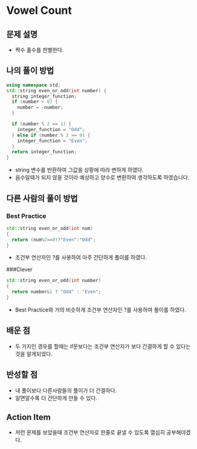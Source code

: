 # Vowel Count

## 문제 설명

*   짝수 홀수를 판별한다.

## 나의 풀이 방법

```cpp
using namespace std;
std::string even_or_odd(int number) {
  string integer_function;
  if (number < 0) {
    number = -number;
  }

  if (number % 2 == 1) {
    integer_function = "Odd";
  } else if (number % 2 == 0) {
    integer_function = "Even";
  }
  return integer_function;
}
```

*   string 변수를 반환하여 그값을 상황에 따라 변하게 하였다.
*   음수일때가 되지 않을 것이라 예상하고 양수로 변환하여 생각하도록 하였습니다. 

## 다른 사람의 풀이 방법

### Best Practice

```cpp
std::string even_or_odd(int num) 
{
  return (num%2==0)?"Even":"Odd";
}
```

*   조건부 연산자인 ?를 사용하여 아주 간단하게 풀이를 하였다.

###Clever

```cpp
std::string even_or_odd(int number) 
{
  return number&1 ? "Odd" : "Even";
}
```

*   Best Practice와 거의 비슷하게 조건부 연산자인 ?를 사용하여 풀이를 하였다.

## 배운 점

*   두 가지인 경우를 할때는 if문보다는 조건부 연산자가 보다 간결하게 할 수 있다는 것을 알게되었다.

## 반성할 점

*   내 풀이보다 다른사람들의 풀이가 더 간결하다.
*   알면알수록 더 간단하게 만들 수 있다.

## Action Item

*   저런 문제를 보았을때 조건부 연산자로 한줄로 끝낼 수 있도록 열심히 공부해야겠다.